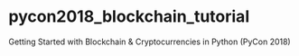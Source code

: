 # pycon2018_blockchain_tutorial
Getting Started with Blockchain &amp; Cryptocurrencies in Python (PyCon 2018)
